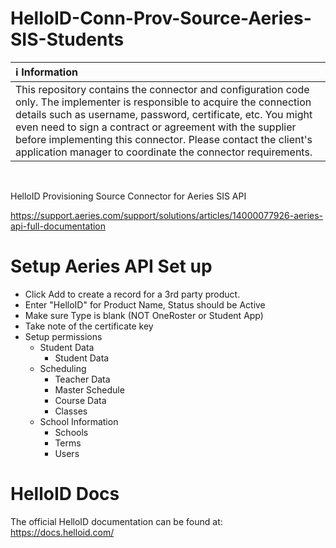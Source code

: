 # HelloID-Conn-Prov-Source-Aeries-SIS-Students

| :information_source: Information |
|:---------------------------|
| This repository contains the connector and configuration code only. The implementer is responsible to acquire the connection details such as username, password, certificate, etc. You might even need to sign a contract or agreement with the supplier before implementing this connector. Please contact the client's application manager to coordinate the connector requirements.       |

<br />

HelloID Provisioning Source Connector for Aeries SIS API

https://support.aeries.com/support/solutions/articles/14000077926-aeries-api-full-documentation

# Setup Aeries API Set up

- Click Add to create a record for a 3rd party product.
- Enter "HelloID" for Product Name, Status should be Active
- Make sure Type is blank (NOT OneRoster or Student App)
- Take note of the certificate key
- Setup permissions
  - Student Data
    - Student Data
  - Scheduling
    - Teacher Data
    - Master Schedule
    - Course Data
    - Classes
  - School Information
    - Schools
    - Terms
    - Users

# HelloID Docs
The official HelloID documentation can be found at: https://docs.helloid.com/

